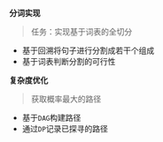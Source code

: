 **分词实现**

> 任务：实现基于词表的全切分

- 基于回溯将句子进行分割成若干个组成
- 基于词表判断分割的可行性

**复杂度优化**

> 获取概率最大的路径

- 基于`DAG`构建路径
- 通过`DP`记录已探寻的路径